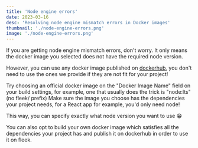 ```yaml
---
title: 'Node engine errors'
date: 2023-03-16
desc: 'Resolving node engine mismatch errors in Docker images'
thumbnail: './node-engine-errors.png'
image: './node-engine-errors.png'
---
```


If you are getting node engine mismatch errors, don't worry. It only means the docker image you selected does not have the required node version.

However, you can use any docker image published on [dockerhub](https://hub.docker.com/search), you don't need to use the ones we provide if they are not fit for your project!

Try choosing an official docker image on the "Docker Image Name" field on your build settings, for example, one that usually does the trick is "node:lts" (no fleek/ prefix)
Make sure the image you choose has the dependencies your project needs, for a React app for example, you'd only need node!

This way, you can specify exactly what node version you want to use 😁️

You can also opt to build your own docker image which satisfies all the dependencies your project has and publish it on dockerhub in order to use it on fleek.
